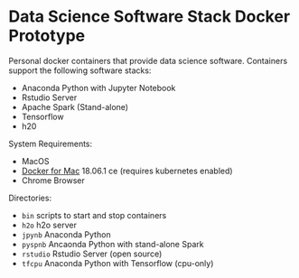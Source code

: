 # Data Science Software Stack Docker Prototype

Personal docker containers that provide data science software.  Containers 
support the following software stacks:
* Anaconda Python with Jupyter Notebook
* Rstudio Server 
* Apache Spark (Stand-alone)
* Tensorflow
* h20

System Requirements:
* MacOS
* [Docker for Mac](https://store.docker.com/editions/community/docker-ce-desktop-mac) 18.06.1 ce (requires kubernetes enabled)
* Chrome Browser

Directories:
* `bin` scripts to start and stop containers
* `h2o` h2o server
* `jpynb` Anaconda Python
* `pyspnb` Ancaonda Python with stand-alone Spark
* `rstudio` Rstudio Server (open source)
* `tfcpu` Anaconda Python with Tensorflow (cpu-only)

